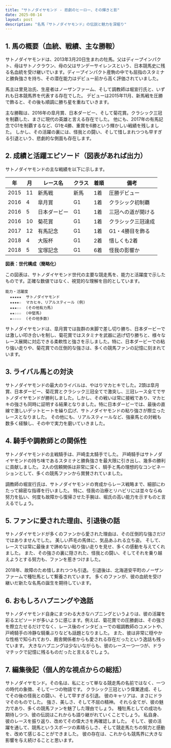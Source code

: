 ```yaml
---
title: "サトノダイヤモンド - 悲劇のヒーロー、その輝きと影"
date: 2025-08-14
layout: post
description: "名馬『サトノダイヤモンド』の伝説と魅力を深堀り"
---
```


## 1. 馬の概要（血統、戦績、主な勝鞍）

サトノダイヤモンドは、2013年3月20日生まれの牡馬。父はディープインパクト、母はサトノクラウン、母の父はサンデーサイレンスという、日本競馬史に残る名血統を受け継いでいます。ディープインパクト産駒の中でも屈指のスタミナと勝負強さを持ち、その潜在能力はデビュー前から高く評価されていました。

馬主は里見治氏、生産者はノーザンファーム、そして調教師は堀宣行氏と、いずれも日本競馬界を代表する存在でした。  デビューは2015年11月、新馬戦を圧勝で飾ると、その後も順調に勝ち星を重ねていきます。

主な勝鞍は、2016年の皐月賞、日本ダービー、そして菊花賞。クラシック三冠を制覇した、まさに現代の英雄と言える存在でした。  他にも、2017年の有馬記念でG1を制覇するなど、G1を4勝、重賞を6勝という輝かしい戦績を残しました。  しかし、その活躍の裏には、怪我との闘い、そして惜しまれつつも早すぎる引退という、悲劇的な側面も存在します。


## 2. 成績と活躍エピソード（図表があれば出力）

サトノダイヤモンドの主な戦績を以下に示します。

| 年 | 月 | レース名 | クラス | 着順 | 備考 |
|---|---|---|---|---|---|
| 2015 | 11 | 新馬戦 | 新馬 | 1着 | 圧勝デビュー |
| 2016 | 4 | 皐月賞 | G1 | 1着 | クラシック初制覇 |
| 2016 | 5 | 日本ダービー | G1 | 1着 | 三冠への道が開ける |
| 2016 | 10 | 菊花賞 | G1 | 1着 | クラシック三冠達成 |
| 2017 | 12 | 有馬記念 | G1 | 1着 | G1・4勝目を飾る |
| 2018 | 4 | 大阪杯 | G1 | 2着 | 惜しくも2着 |
| 2018 | 5 | 宝塚記念 | G1 | 6着 | 怪我の影響か |

**図表：世代構成（簡略化）**

この図表は、サトノダイヤモンド世代の主要な競走馬を、能力と活躍度で示したものです。正確な数値ではなく、視覚的な理解を目的としています。

```
能力・活躍度
  ★★★★★  サトノダイヤモンド
  ★★★★☆  マカヒキ、リアルスティール (例)
  ★★★☆☆  (その他有力馬)
  ★★☆☆☆  (中堅馬)
  ★☆☆☆☆  (その他多数)
```

サトノダイヤモンドは、皐月賞では抜群の末脚で差し切り勝ち、日本ダービーでは激しい叩き合いを制し、菊花賞ではスタミナを武器に逃げ切り勝ちと、様々なレース展開に対応できる柔軟性と強さを示しました。特に、日本ダービーでの粘り強い走りや、菊花賞での圧倒的な強さは、多くの競馬ファンの記憶に刻まれています。


## 3. ライバル馬との対決

サトノダイヤモンドの最大のライバルは、やはりマカヒキでした。2頭は皐月賞、日本ダービー、菊花賞とクラシック三冠全てで激突し、三冠レース全てでサトノダイヤモンドが勝利しました。しかし、その戦いは常に接戦であり、マカヒキの強さも同時に証明する結果となりました。特に日本ダービーでは、最後の直線で激しいデットヒートを繰り広げ、サトノダイヤモンドの粘り強さが際立ったレースとなりました。  その他にも、リアルスティールなど、強豪馬との対戦も数多く経験し、その中で実力を磨いていきました。


## 4. 騎手や調教師との関係性

サトノダイヤモンドの主戦騎手は、戸崎圭太騎手でした。  戸崎騎手はサトノダイヤモンドの持ち味であるスタミナと勝負強さを最大限に引き出し、幾多の勝利に貢献しました。  2人の信頼関係は非常に深く、騎手と馬の理想的なコンビネーションとして、多くの競馬ファンから賞賛されていました。

調教師の堀宣行氏は、サトノダイヤモンドの育成からレース戦略まで、細部にわたって綿密な指導を行いました。  特に、怪我の治療とリハビリには並々ならぬ努力を払い、何度も故障から復帰させた手腕は、堀氏の高い能力を示すものと言えるでしょう。


## 5. ファンに愛された理由、引退後の話

サトノダイヤモンドが多くのファンから愛された理由は、その圧倒的な強さだけではありませんでした。  美しい芦毛の馬体に、気品あふれる立ち姿。  そして、レースでは常に最後まで諦めない粘り強い走りを見せ、多くの感動を与えてくれました。  また、その強さの裏に隠された、怪我との闘い、そしてそれを乗り越えようとする努力も、ファンを惹きつけました。

2018年、故障のため惜しまれつつも引退。  引退後は、北海道安平町のノーザンファームで種牡馬として繋養されています。  多くのファンが、彼の血統を受け継いだ新たな名馬の誕生を期待しています。


## 6. おもしろハプニングや逸話

サトノダイヤモンド自身にまつわる大きなハプニングというよりは、彼の活躍を彩るエピソードが多いように感じます。例えば、菊花賞での圧勝劇は、その強さを際立たせるだけでなく、レース後のインタビューでの堀調教師のコメントや、戸崎騎手の冷静な騎乗ぶりなども話題となりました。  また、彼は非常に穏やかな性格で知られており、厩舎関係者からも愛される存在だったという逸話も残っています。  大きなハプニングは少ないながらも、彼のレース一つ一つが、ドラマチックで記憶に残るものだったと言えるでしょう。


## 7. 編集後記（個人的な視点からの総括）

サトノダイヤモンド。その名は、私にとって単なる競走馬の名前ではなく、一つの時代の象徴、そして一つの物語です。  クラシック三冠という偉業達成、そしてその後の怪我との闘い、そして早すぎる引退。  彼のキャリアは、まさにドラマそのものでした。  強さ、美しさ、そして不屈の精神。  それら全てが、彼の魅力であり、多くの競馬ファンを魅了した理由でしょう。  種牡馬としての成功も期待しつつ、彼の伝説はこれからも語り継がれていくことでしょう。  私自身、彼のレースを振り返り、改めてその偉大さを再確認しました。  そして、彼の活躍を通して、競馬というスポーツの素晴らしさ、そして競走馬たちの努力と感動を、改めて感じることができました。  彼の存在は、これからも競馬界に大きな影響を与え続けることと思います。
